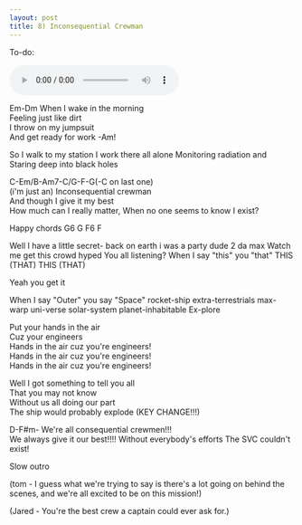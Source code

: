 ```yaml
---
layout: post
title: 8) Inconsequential Crewman
---
```

To-do: 

<audio controls>
<source src="{{ site.baseurl }}/audio/inconsequential-crewmen.mp3" type="audio/mpeg">
</audio>


Em-Dm
When I wake in the morning  
Feeling just like dirt  
I throw on my jumpsuit  
And get ready for work  -Am!

So I walk to my station
I work there all alone
Monitoring radiation
and Staring deep into black holes

C-Em/B-Am7-C/G-F-G(-C on last one)  
(i'm just an) 
Inconsequential crewman  
And though I give it my best  
How much can I really matter,
When no one seems to know I exist?

Happy chords G6 G F6 F

Well I have a little secret- back on earth i was a party dude 2 da max
Watch me get this crowd hyped
You all listening?
When I say "this" you "that"
THIS
(THAT)
THIS
(THAT)

Yeah you get it

When I say "Outer" you say "Space"
rocket-ship
extra-terrestrials
max-warp
uni-verse
solar-system
planet-inhabitable
Ex-plore

Put your hands in the air  
Cuz your engineers  
Hands in the air cuz you're engineers!  
Hands in the air cuz you're engineers!  
Hands in the air cuz you're engineers!  

Well I got something to tell you all  
That you may not know  
Without us all doing our part  
The ship would probably explode (KEY CHANGE!!!)  

D-F#m-
We're all consequential crewmen!!!  
We always give it our best!!!!
Without everybody's efforts
The SVC couldn't exist!

Slow outro

(tom - I guess what we're trying to say is there's a lot going on behind the scenes, and we're all excited to be on this mission!)

(Jared - You're the best crew a captain could ever ask for.)  